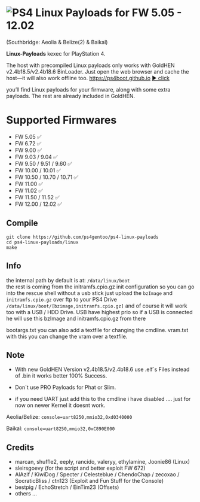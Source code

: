 # ![PS4](https://img.shields.io/badge/-PS4-003791?style=flat&logo=PlayStation) Linux Payloads for FW 5.05 - 12.02
(Southbridge: Aeolia & Belize(2) & Baikal)

**Linux-Payloads** kexec for PlayStation 4.

The host with precompiled Linux payloads only works with GoldHEN v2.4b18.5/v2.4b18.6 BinLoader. Just open the web browser and cache the host—it will also work offline too.
https://ps4boot.github.io [▶️ click](https://www.youtube.com/watch?v=T3rXMWw6nIM)

you’ll find Linux payloads for your firmware, along with some extra payloads. The rest are already included in GoldHEN.

 

# Supported Firmwares

*   FW 5.05 ✅
*   FW 6.72 ✅
*   FW 9.00 ✅ 
*   FW 9.03 / 9.04 ✅ 
*   FW 9.50 / 9.51 / 9.60 ✅ 
*   FW 10.00 / 10.01 ✅ 
*   FW 10.50 / 10.70 / 10.71 ✅ 
*   FW 11.00 ✅ 
*   FW 11.02 ✅ 
*   FW 11.50 / 11.52 ✅
*   FW 12.00 / 12.02 ✅ 


## Compile
    git clone https://github.com/ps4gentoo/ps4-linux-payloads
    cd ps4-linux-payloads/linux
    make

## Info
the internal path by default is at: ``/data/linux/boot``  
the rest is coming from the initramfs.cpio.gz init configuration
so you can go into the rescue shell without a usb stick just upload the ``bzImage`` and ``initramfs.cpio.gz`` over ftp to your PS4 Drive
``/data/linux/boot/[bzimage,initramfs.cpio.gz]`` 
and of course it will work too with a USB / HDD Drive.  USB have highest prio so if a USB is connected he will  use this bzImage and initramfs.cpio.gz from there 

bootargs.txt you can also add a textfile for changing the cmdline.
vram.txt with this you can change the vram over a textfile.

## Note 
* With new GoldHEN Version v2.4b18.5/v2.4b18.6 use .elf`s Files instead of .bin it works better 100% Success. 

* Don`t use PRO Payloads for Phat or Slim. 

* if you need UART just add this to the cmdline i have disabled .... just for now on newer Kernel it doesnt work.

Aeolia/Belize: ``console=uart8250,mmio32,0xd0340000``

Baikal: ``console=uart8250,mmio32,0xC890E000``


## Credits
* marcan, shuffle2, eeply, rancido, valeryy, ethylamine, Joonie86 (Linux)
* sleirsgoevy (for the script and better exploit FW 672) 
* AlAzif / KiwiDog / Specter / Celesteblue / ChendoChap / zecoxao / SocraticBliss / ctn123 (Exploit and Fun Stuff for the Console)
* bestpig / EchoStretch / EinTim23 (Offsets)
* others ... 

